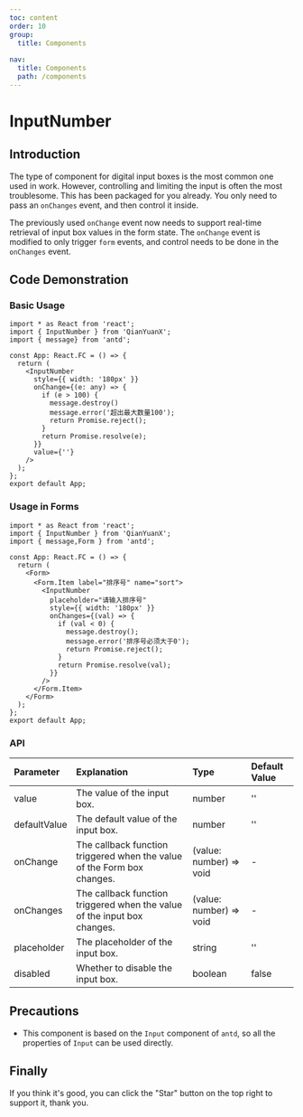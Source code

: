 ```yaml
---
toc: content
order: 10
group:
  title: Components
  
nav:
  title: Components
  path: /components
---
```


# InputNumber

## Introduction

The type of component for digital input boxes is the most common one used in work. However, controlling and limiting the input is often the most troublesome. This has been packaged for you already. You only need to pass an `onChanges` event, and then control it inside.  

The previously used `onChange` event now needs to support real-time retrieval of input box values in the form state. The `onChange` event is modified to only trigger `form` events, and control needs to be done in the `onChanges` event.

## Code Demonstration

### Basic Usage


```tsx
import * as React from 'react';
import { InputNumber } from 'QianYuanX';
import { message} from 'antd';

const App: React.FC = () => {
  return (
    <InputNumber
      style={{ width: '180px' }}
      onChange={(e: any) => {
        if (e > 100) {
          message.destroy()
          message.error('超出最大数量100');
          return Promise.reject();
        }
        return Promise.resolve(e);
      }}
      value={''}
    />
  );
};
export default App;
```
### Usage in Forms

```tsx
import * as React from 'react';
import { InputNumber } from 'QianYuanX';
import { message,Form } from 'antd';

const App: React.FC = () => {
  return (
    <Form>
      <Form.Item label="排序号" name="sort">
        <InputNumber
          placeholder="请输入排序号"
          style={{ width: '180px' }}
          onChanges={(val) => {
            if (val < 0) {
              message.destroy();
              message.error('排序号必须大于0');
              return Promise.reject();
            }
            return Promise.resolve(val);
          }}
        />
      </Form.Item>
    </Form>
  );
};
export default App;
```

### API

| Parameter | Explanation | Type | Default Value |
| :--- | :--- | :--- | :--- |
| value | The value of the input box. | number | '' |
| defaultValue | The default value of the input box. | number | '' |
| onChange | The callback function triggered when the value of the Form box changes. | (value: number) => void | - |
| onChanges | The callback function triggered when the value of the input box changes. | (value: number) => void | - |
| placeholder | The placeholder of the input box. | string | '' |
| disabled | Whether to disable the input box. | boolean | false |

## Precautions

- This component is based on the `Input` component of `antd`, so all the properties of `Input` can be used directly.

## Finally

If you think it's good, you can click the "Star" button on the top right to support it, thank you.
